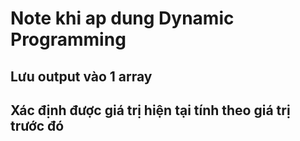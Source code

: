 # Note khi ap dung Dynamic Programming

## Lưu output vào 1 array

## Xác định được giá trị hiện tại tính theo giá trị trước đó